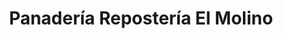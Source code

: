 ---
title: "Panadería Repostería El Molino"
url: /vitigudino/panaderia-reposteria-el-molino/
shop: panadería
---